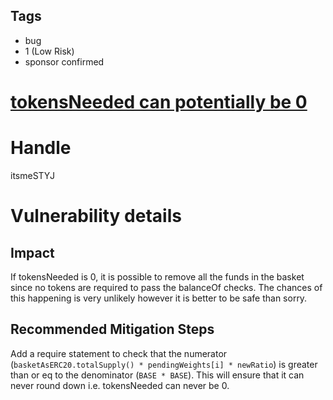## Tags

- bug
- 1 (Low Risk)
- sponsor confirmed

# [tokensNeeded can potentially be 0](https://github.com/code-423n4/2021-09-defiprotocol-findings/issues/101) 

# Handle

itsmeSTYJ


# Vulnerability details

## Impact

If tokensNeeded is 0, it is possible to remove all the funds in the basket since no tokens are required to pass the balanceOf checks. The chances of this happening is very unlikely however it is better to be safe than sorry. 

## Recommended Mitigation Steps

Add a require statement to check that the numerator (`basketAsERC20.totalSupply() * pendingWeights[i] * newRatio`) is greater than or eq to the denominator (`BASE * BASE`). This will ensure that it can never round down i.e. tokensNeeded can never be 0.

